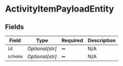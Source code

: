 # ActivityItemPayloadEntity


## Fields

| Field              | Type               | Required           | Description        |
| ------------------ | ------------------ | ------------------ | ------------------ |
| `id`               | *Optional[str]*    | :heavy_minus_sign: | N/A                |
| `schema`           | *Optional[str]*    | :heavy_minus_sign: | N/A                |
